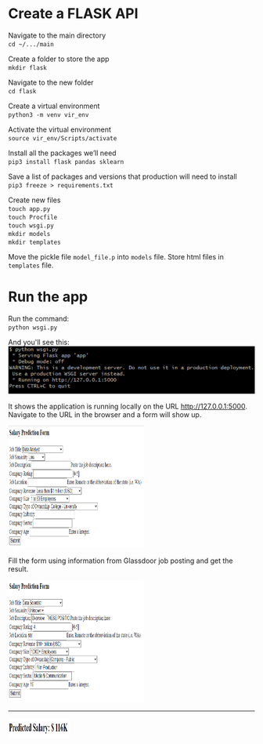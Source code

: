 # Create a FLASK API
Navigate to the main directory <br>
`cd ~/.../main` <br>

Create a folder to store the app <br>
`mkdir flask` <br>

Navigate to the new folder <br>
`cd flask` <br>

Create a virtual environment <br>
`python3 -m venv vir_env` <br>

Activate the virtual environment <br>
`source vir_env/Scripts/activate` <br>

Install all the packages we’ll need <br>
`pip3 install flask pandas sklearn` <br>

Save a list of packages and versions that production will need to install <br>
`pip3 freeze > requirements.txt` <br>

Create new files <br>
`touch app.py` <br>
`touch Procfile` <br>
`touch wsgi.py` <br>
`mkdir models` <br>
`mkdir templates` <br>

Move the pickle file `model_file.p` into `models` file. Store html files in `templates` file. 

# Run the app
Run the command: <br>
`python wsgi.py` <br>

And you'll see this: <br>
![result](images/run.png) <br>

It shows the application is running locally on the URL http://127.0.0.1:5000. Navigate to the URL in the browser and a form will show up. <br>
<p align="left" width="100%">
    <img width="55%" height=250 src="images/input_form.png">      
</p>

Fill the form using information from Glassdoor job posting and get the result. <br>
<p align="left" width="100%">    
    <img width="55%" height=250 src="images/input.png">      
</p>

---
<p align="left" width="100%">    
    <img width="25%" height=40 src="images/result.png">      
</p>



